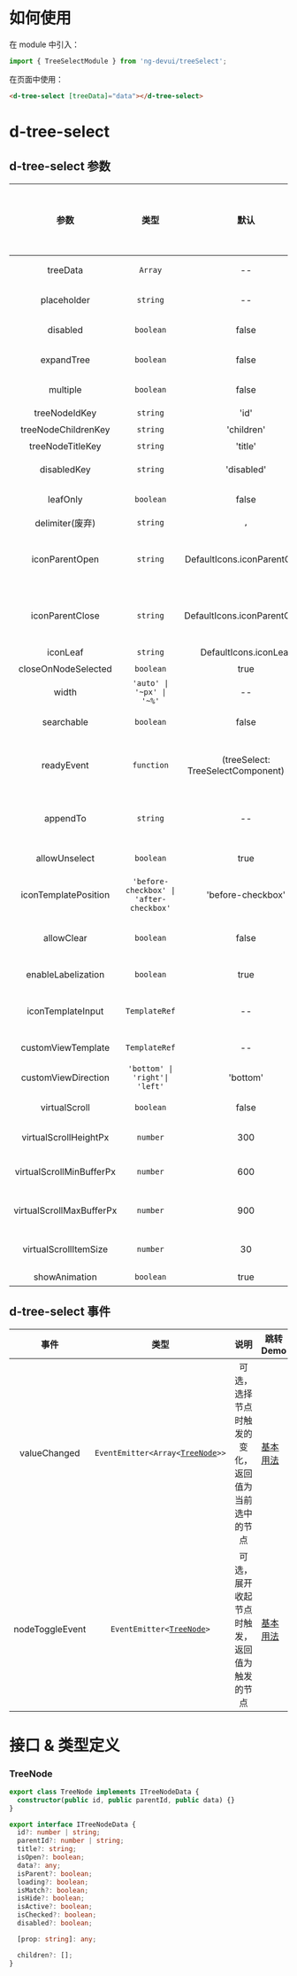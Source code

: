 # 如何使用

在 module 中引入：

```ts
import { TreeSelectModule } from 'ng-devui/treeSelect';
```

在页面中使用：

```html
<d-tree-select [treeData]="data"></d-tree-select>
```
# d-tree-select

## d-tree-select 参数

|         参数         |                  类型                   |                  默认                   | 说明                                                                                                                      | 跳转 Demo                                            |全局配置项| 
| :----------------: | :------------------: | :-------------------------------------: | :-------------------------------------: | :------------------------------------------------------------------------------------------------------------------------ | ---------------------------------------------------- |
|       treeData       |                 `Array`                 |                   --                    | 必选，需要展示的源数据                                                                                                    | [基本用法](demo#basic-usage)       |
|     placeholder      |                `string`                 |                   --                    | 可选，占位字符串                                                                                                          | [基本用法](demo#basic-usage)       |
|       disabled       |                `boolean`                |                  false                  | 可选，禁止输入态                                                                                                          | [基本用法](demo#basic-usage)       |
|      expandTree      |                `boolean`                |                  false                  | 可选，是否自动展开树                                                                                                      | [基本用法](demo#basic-usage)       |
|       multiple       |                `boolean`                |                  false                  | 可选，多选开关                                                                                                            | [基本用法](demo#basic-usage)       |
|    treeNodeIdKey     |                `string`                 |                  'id'                   | 可选，id 键值名                                                                                                           | [设置key](demo#keys)       |
| treeNodeChildrenKey  |                `string`                 |               'children'                | 可选，children 子节点键值名                                                                                               | [设置key](demo#keys)       |
|  treeNodeTitleKey    |                `string`                 |               'title'                | 可选，title 键值名                                                                                               | [设置key](demo#keys)       |
|     disabledKey      |                `string`                 |               'disabled'                | 可选，disabled 节点禁选键值名                                                                                             | [基本用法](demo#basic-usage)       |
|       leafOnly       |                `boolean`                |                  false                  | 可选，仅叶节点可选开关                                                                                                    | [仅叶节点可选](demo#leaf-only)         |
|    delimiter(废弃)     |                `string`                 |                   `,`                   | 可选，选中结果分隔符（用于多选）                                                                                          |
|    iconParentOpen    |                `string`                 |       DefaultIcons.iconParentOpen       | 可选，树节点打开时图标                                                                                                    | [设置节点展开关闭图标](demo#icon-parent)       |
|   iconParentClose    |                `string`                 |      DefaultIcons.iconParentClose       | 可选，树节点关闭时图标                                                                                                    | [设置节点展开关闭图标](demo#icon-parent)       |
|       iconLeaf       |                `string`                 |          DefaultIcons.iconLeaf          | 可选，节点图标                                                                                                            | [设置key](demo#keys)       |
| closeOnNodeSelected  |                `boolean`                |                  true                   | 可选，选中节点时关闭下拉框的开关（仅用于单选）                                                                            | [设置key](demo#keys)       |
|        width         |        `'auto' \| '~px' \| '~%'`        |                   --                    | 可选，下拉框宽度                                                                                                          | [基本用法](demo#basic-usage)       |
|      searchable      |                `boolean`                |                  false                  | 可选，是否可搜索树                                                                                                        | [可简易搜索树](demo#simple-search)     |
|      readyEvent      |               `function`                | (treeSelect: TreeSelectComponent) => {} | 可选，当组件初始化完成时可调用的钩子函数                                                                                  | [初始化完成时调用的钩子](demo#init-hooks)        |
|       appendTo       |                `string`                 |                   --                    | 可选，将下拉框附着到输入值的 DOM 选择器节点中，值为空时下拉框在此组件内                                                   | [Append To Element 能力](demo#append-to-element) |
|    allowUnselect     |                `boolean`                |                  true                   | 可选，是否允许单选模式下反选已选中的项目                                                                                  | [基本用法](demo#basic-usage)       |
| iconTemplatePosition | `'before-checkbox' \| 'after-checkbox'` |            'before-checkbox'            | 可选，自定义 template 的位置                                                                                              | [自定义icon能力](demo#custom-icon)       |
|      allowClear      |                `boolean`                |                  false                  | 可选，是否允许单选模式下点击输入框上的清除按钮来清空已选中的项目。`allowUnselect`必须为`true`，否则将破坏体验一致性规则。`enableLabelization`为`false`时才会生效 | [基本用法](demo#basic-usage)       |
|  enableLabelization  |                `boolean`                |                  true                   | 可选，是否启用标签化展示效果，配合公有云视觉默认启用。 | [不使用标签化](demo#labelization)       |
|  iconTemplateInput   |               `TemplateRef`             |                   --                    | 可选，自定义 icon 的 template                                                                                               | [自定义icon能力](demo#custom-icon)       |
|  customViewTemplate   |               `TemplateRef`           |          --                 | 可选,支持自定义区域显示内容定制                   | [自定义区域](demo#custom-template)       |
|  customViewDirection   |               `'bottom' \| 'right'\| 'left'`           |          'bottom'                 | 可选, customViewTemplate 所处的相对下拉列表的位置 | [自定义区域](demo#custom-template)       |
|  virtualScroll  |                `boolean`                |                  false                   | 可选，是否开启虚拟滚动，常用于大数据量场景 | [虚拟滚动](demo#virtual-scroll)       |
|  virtualScrollHeightPx   |               `number`             |                   300                   | 可选，设置虚拟滚动内容区域的高度 ，单位为`px`                                                                                             | [虚拟滚动](demo#virtual-scroll)       |
|  virtualScrollMinBufferPx   |               `number`           |          600                 | 可选,设置虚拟滚动时的最小 buffer 尺寸，单位为`px` ，参考https://material.angular.io/cdk/scrolling/overview#scrolling-over-fixed-size-items                 | [虚拟滚动](demo#virtual-scroll)       |
|  virtualScrollMaxBufferPx   |               `number`           |          900                 | 可选, 设置虚拟滚动时的最大 buffer 尺寸，单位为`px` ，参考https://material.angular.io/cdk/scrolling/overview#scrolling-over-fixed-size-items  | [虚拟滚动](demo#virtual-scroll)       |
|  virtualScrollItemSize   |               `number`           |          30                | 可选, 设置虚拟滚动内元素的尺寸，单位为`px` ，参考https://material.angular.io/cdk/scrolling/overview#scrolling-over-fixed-size-items  | [虚拟滚动](demo#virtual-scroll)       |
|  showAnimation   |             `boolean`              |                                 true                                  |  可选，是否开启动画 |   | ✔ |

## d-tree-select 事件

|      事件      |      类型      |                  说明                  | 跳转 Demo |
| :------------: | :------------: | :------------------------------------: | --------- |
| valueChanged | `EventEmitter<Array<`[`TreeNode`](#treenode)`>>` | 可选，选择节点时触发的变化，返回值为当前选中的节点 | [基本用法](demo#basic-usage)       |
| nodeToggleEvent | `EventEmitter<`[`TreeNode`](#treenode)`>` | 可选，展开收起节点时触发，返回值为触发的节点 | [基本用法](demo#basic-usage)       |

# 接口 & 类型定义

### TreeNode

```ts
export class TreeNode implements ITreeNodeData {
  constructor(public id, public parentId, public data) {}
}

export interface ITreeNodeData {
  id?: number | string;
  parentId?: number | string;
  title?: string;
  isOpen?: boolean;
  data?: any;
  isParent?: boolean;
  loading?: boolean;
  isMatch?: boolean;
  isHide?: boolean;
  isActive?: boolean;
  isChecked?: boolean;
  disabled?: boolean;

  [prop: string]: any;

  children?: [];
}
```
